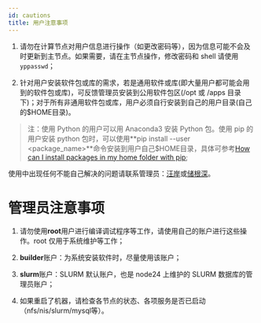 ```yaml
---
id: cautions
title: 用户注意事项
---
```


1. 请勿在计算节点对用户信息进行操作（如更改密码等），因为信息可能不会及时更新到主节点。如果需要，请在主节点操作，修改密码和 shell 请使用`yppasswd`；

1. 针对用户安装软件包或库的需求，若是通用软件或库(即大量用户都可能会用到的软件包或库)，可反馈管理员安装到公用软件包区(/opt 或 /apps 目录下)；对于所有非通用软件包或库，用户必须自行安装到自己的用户目录(自己的$HOME目录)。  
> 注：使用 Python 的用户可以用 Anaconda3 安装 Python 包。使用 pip 的用户安装 python 包时，可以使用**pip install --user <package_name>**命令安装到用户自己$HOME目录，具体可参考[How can I install packages in my home folder with pip](https://stackoverflow.com/questions/7143077/how-can-i-install-packages-in-my-home-folder-with-pip);  

使用中出现任何不能自己解决的问题请联系管理员：[汪岸](mailto:wangan.cs@gmail.com)或[储根深](mailto:genshenchu@gmail.com)。

# 管理员注意事项

1. 请勿使用**root**用户进行编译调试程序等工作，请使用自己的账户进行这些操作。root 仅用于系统维护等工作；

1. **builder**账户：为系统安装软件时，尽量使用该账户；

1. **slurm**账户：SLURM 默认账户，也是 node24 上维护的 SLURM 数据库的管理员账户；

1. 如果重启了机器，请检查各节点的状态、各项服务是否已启动（nfs/nis/slurm/mysql等）。
